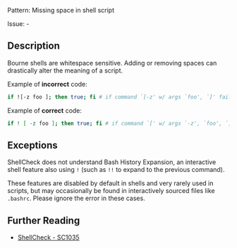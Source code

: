 Pattern: Missing space in shell script

Issue: -

## Description

Bourne shells are whitespace sensitive. Adding or removing spaces can drastically alter the meaning of a script.

Example of **incorrect** code:

```sh
if ![-z foo ]; then true; fi # if command `[-z' w/ args `foo', `]' fails..
```
Example of **correct** code:

```sh
if ! [ -z foo ]; then true; fi # if command `[' w/ args `-z', `foo', `]' fails..
```

## Exceptions

ShellCheck does not understand Bash History Expansion, an interactive shell feature also using `!` (such as `!!` to expand to the previous command). 

These features are disabled by default in shells and very rarely used in scripts, but may occasionally be found in interactively sourced files like `.bashrc`. Please ignore the error in these cases.

## Further Reading

* [ShellCheck - SC1035](https://github.com/koalaman/shellcheck/wiki/SC1035)

